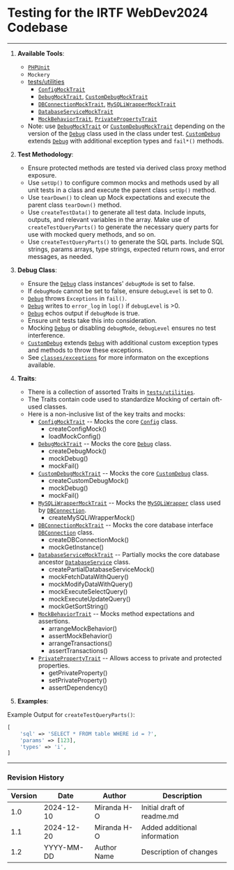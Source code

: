 # Testing for the IRTF WebDev2024 Codebase

---

1. **Available Tools**:
    - [`PHPUnit`](https://github.com/sebastianbergmann/phpunit)
    - `Mockery`
    - [tests/utilities](https://github.com/ifauh/webdev2024/tree/main/tests/utilities)
        - [`ConfigMockTrait`](https://github.com/ifauh/webdev2024/tree/main/tests/utilities/ConfigMockTrait.php)
        - [`DebugMockTrait`](https://github.com/ifauh/webdev2024/tree/main/tests/utilities/DebugMockTrait.php), [`CustomDebugMockTrait`](https://github.com/ifauh/webdev2024/tree/main/tests/utilities/CustomDebugMockTrait.php)
        - [`DBConnectionMockTrait`](https://github.com/ifauh/webdev2024/tree/main/tests/utilities/DBConnectionMockTrait.php), [`MySQLiWrapperMockTrait`](https://github.com/ifauh/webdev2024/tree/main/tests/utilities/MySQLiWrapperMockTrait.php)
        - [`DatabaseServiceMockTrait`](https://github.com/ifauh/webdev2024/tree/main/tests/utilities/DatabaseServiceMockTrait.php)
        - [`MockBehaviorTrait`](https://github.com/ifauh/webdev2024/tree/main/tests/utilities/MockBehaviorTrait.php), [`PrivatePropertyTrait`](https://github.com/ifauh/webdev2024/tree/main/tests/utilities/PrivatePropertyTrait.php)
    - Note: use [`DebugMockTrait`](https://github.com/ifauh/webdev2024/tree/main/tests/utilities/DebugMockTrait.php) or [`CustomDebugMockTrait`](https://github.com/ifauh/webdev2024/tree/main/tests/utilities/CustomDebugMockTrait.php) depending on the version of the [`Debug`](https://github.com/ifauh/webdev2024/tree/main/classes/core/common/Debug.php) class used in the class under test. [`CustomDebug`](https://github.com/ifauh/webdev2024/tree/main/classes/core/common/CustomDebug.php) extends [`Debug`](https://github.com/ifauh/webdev2024/tree/main/classes/core/common/Debug.php) with additional exception types and `fail*()` methods.

2. **Test Methodology**:
    - Ensure protected methods are tested via derived class proxy method exposure.
    - Use `setUp()` to configure common mocks and methods used by all unit tests in a class and execute the parent class `setUp()` method.
    - Use `tearDown()` to clean up Mock expectations and execute the parent class `tearDown()` method.
    - Use `createTestData()` to generate all test data. Include inputs, outputs, and relevant variables in the array. Make use of `createTestQueryParts()` to generate the necessary query parts for use with mocked query methods, and so on.
    - Use `createTestQueryParts()` to generate the SQL parts. Include SQL strings, params arrays, type strings, expected return rows, and error messages, as needed.

3. **Debug Class**:
    - Ensure the [`Debug`](https://github.com/ifauh/webdev2024/tree/main/classes/core/common/Debug.php) class instances' `debugMode` is set to false.
    - If `debugMode` cannot be set to false, ensure `debugLevel` is set to 0.
    - [`Debug`](https://github.com/ifauh/webdev2024/tree/main/classes/core/common/Debug.php) throws `Exceptions` in `fail()`.
    - [`Debug`](https://github.com/ifauh/webdev2024/tree/main/classes/core/common/Debug.php) writes to `error_log` in `log()` if `debugLevel` is >0.
    - [`Debug`](https://github.com/ifauh/webdev2024/tree/main/classes/core/common/Debug.php) echos output if `debugMode` is true.
    - Ensure unit tests take this into consideration.
    - Mocking [`Debug`](https://github.com/ifauh/webdev2024/tree/main/classes/core/common/Debug.php) or disabling `debugMode`, `debugLevel` ensures no test interference.
    - [`CustomDebug`](https://github.com/ifauh/webdev2024/tree/main/classes/core/common/CustomDebug.php) extends [`Debug`](https://github.com/ifauh/webdev2024/tree/main/classes/core/common/Debug.php) with additional custom exception types and methods to throw these exceptions.
    - See [`classes/exceptions`](https://github.com/ifauh/webdev2024/tree/main/classes/exceptions) for more informaton on the exceptions available.

4. **Traits**:
    - There is a collection of assorted Traits in [`tests/utilities`](https://github.com/ifauh/webdev2024/tree/main/tests/utilities).
    - The Traits contain code used to standardize Mocking of certain oft-used classes.
    - Here is a non-inclusive list of the key traits and mocks:
        - [`ConfigMockTrait`](https://github.com/ifauh/webdev2024/tree/main/tests/utilities/ConfigMockTrait.php) -- Mocks the core [`Config`](https://github.com/ifauh/webdev2024/tree/main/classes/core/common/Config.php) class.
            - createConfigMock()
            - loadMockConfig()
        - [`DebugMockTrait`](https://github.com/ifauh/webdev2024/tree/main/tests/utilities/DebugMockTrait.php) -- Mocks the core [`Debug`](https://github.com/ifauh/webdev2024/tree/main/classes/core/common/Debug.php) class.
            - createDebugMock()
            - mockDebug()
            - mockFail()
        - [`CustomDebugMockTrait`](https://github.com/ifauh/webdev2024/tree/main/tests/utilities/CustomDebugMockTrait.php) -- Mocks the core [`CustomDebug`](https://github.com/ifauh/webdev2024/tree/main/classes/core/common/CustomDebug.php) class.
            - createCustomDebugMock()
            - mockDebug()
            - mockFail()
        - [`MySQLiWrapperMockTrait`](https://github.com/ifauh/webdev2024/tree/main/tests/utilities/MySQLiWrapperMockTrait.php) -- Mocks the [`MySQLiWrapper`](https://github.com/ifauh/webdev2024/tree/main/classes/services/database/MySQLiWrapper.php) class used by [`DBConnection`](https://github.com/ifauh/webdev2024/tree/main/classes/services/database/DBConnection.php).
            - createMySQLiWrapperMock()
        - [`DBConnectionMockTrait`](https://github.com/ifauh/webdev2024/tree/main/tests/utilities/DBConnectionMockTrait.php) -- Mocks the core database interface [`DBConnection`](https://github.com/ifauh/webdev2024/tree/main/classes/services/database/DBConnection.php) class.
            - createDBConnectionMock()
            - mockGetInstance()
        - [`DatabaseServiceMockTrait`](https://github.com/ifauh/webdev2024/tree/main/tests/utilities/DatabaseServiceMockTrait.php) -- Partially mocks the core database ancestor [`DatabaseService`](https://github.com/ifauh/webdev2024/tree/main/classes/services/database/DatabaseService.php) class.
            - createPartialDatabaseServiceMock()
            - mockFetchDataWithQuery()
            - mockModifyDataWithQuery()
            - mockExecuteSelectQuery()
            - mockExecuteUpdateQuery()
            - mockGetSortString()
        - [`MockBehaviorTrait`](https://github.com/ifauh/webdev2024/tree/main/tests/utilities/MockBehaviorTrait.php) -- Mocks method expectations and assertions.
            - arrangeMockBehavior()
            - assertMockBehavior()
            - arrangeTransactions()
            - assertTransactions()
        - [`PrivatePropertyTrait`](https://github.com/ifauh/webdev2024/tree/main/tests/utilities/PrivatePropertyTrait.php) -- Allows access to private and protected properties.
            - getPrivateProperty()
            - setPrivateProperty()
            - assertDependency()

5. **Examples**:

Example Output for `createTestQueryParts()`:
```php
[
    'sql' => 'SELECT * FROM table WHERE id = ?',
    'params' => [123],
    'types' => 'i',
]
```
---

### Revision History
| Version | Date       | Author      | Description                       |
|---------|------------|-------------|-----------------------------------|
| 1.0     | 2024-12-10 | Miranda H-O | Initial draft of readme.md        |
| 1.1     | 2024-12-20 | Miranda H-O | Added additional information      |
| 1.2     | YYYY-MM-DD | Author Name | Description of changes            |

